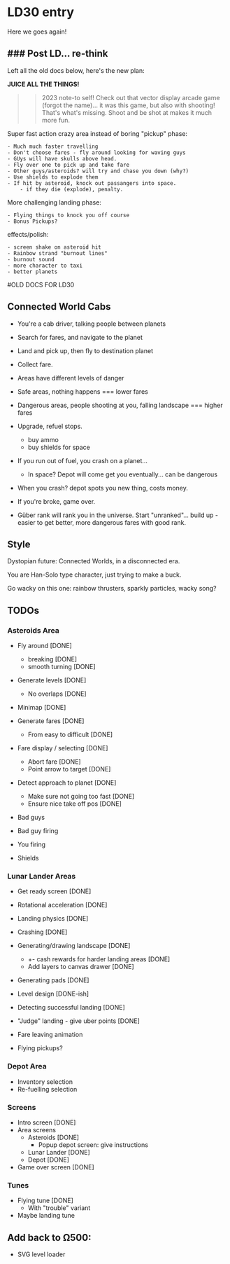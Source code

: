 # LD30 entry

Here we goes again!

## ### Post LD... re-think

Left all the old docs below, here's the new plan:

**JUICE ALL THE THINGS!**

>>2023 note-to self! Check out that vector display arcade game (forgot the name)... it was this game, but also with shooting! That's what's missing. Shoot and be shot at makes it much more fun.

Super fast action crazy area instead of boring "pickup" phase:
	
	- Much much faster travelling
	- Don't choose fares - fly around looking for waving guys
	- GUys will have skulls above head.
	- Fly over one to pick up and take fare
	- Other guys/asteroids? will try and chase you down (why?)
	- Use shields to explode them
	- If hit by asteroid, knock out passangers into space.
		- if they die (explode), penalty.

More challenging landing phase:
	
	- Flying things to knock you off course
	- Bonus Pickups?

effects/polish:

	- screen shake on asteroid hit
	- Rainbow strand "burnout lines"
	- burnout sound
	- more character to taxi
	- better planets

#OLD DOCS FOR LD30

## Connected World Cabs

- You're a cab driver, talking people between planets
- Search for fares, and navigate to the planet
- Land and pick up, then fly to destination planet
- Collect fare.

- Areas have different levels of danger
- Safe areas, nothing happens === lower fares
- Dangerous areas, people shooting at you, falling landscape === higher fares

- Upgrade, refuel stops.
	- buy ammo
	- buy shields for space

- If you run out of fuel, you crash on a planet... 
	- In space? Depot will come get you eventually... can be dangerous
- When you crash? depot spots you new thing, costs money. 

- If you're broke, game over.

- Güber rank will rank you in the universe. Start "unranked"... build up - easier to get better, more dangerous fares with good rank.

## Style

Dystopian future: Connected Worlds, in a disconnected era.

You are Han-Solo type character, just trying to make a buck. 

Go wacky on this one: rainbow thrusters, sparkly particles, wacky song?


## TODOs

### Asteroids Area

* Fly around [DONE]
	* breaking [DONE]
	* smooth turning [DONE]
* Generate levels [DONE]
	* No overlaps [DONE]
* Minimap [DONE]
* Generate fares [DONE]
	* From easy to difficult [DONE]
* Fare display / selecting [DONE]
	* Abort fare [DONE]
	* Point arrow to target [DONE]
* Detect approach to planet [DONE]
	* Make sure not going too fast [DONE]
	* Ensure nice take off pos [DONE]

* Bad guys
* Bad guy firing
* You firing
* Shields

### Lunar Lander Areas

* Get ready screen [DONE]
* Rotational acceleration [DONE]
* Landing physics [DONE]
* Crashing [DONE]
* Generating/drawing landscape [DONE]
	* +- cash rewards for harder landing areas [DONE]
	* Add layers to canvas drawer [DONE]
* Generating pads [DONE]
* Level design [DONE-ish]
* Detecting successful landing [DONE]
* "Judge" landing - give uber points [DONE]

* Fare leaving animation
* Flying pickups?

### Depot Area

* Inventory selection
* Re-fuelling selection

### Screens

* Intro screen [DONE]
* Area screens 
	* Asteroids [DONE]
		* Popup depot screen: give instructions
	* Lunar Lander [DONE]
	* Depot [DONE]
* Game over screen [DONE]

### Tunes

* Flying tune [DONE]
	* With "trouble" variant
* Maybe landing tune


## Add back to Ω500:

* SVG level loader

